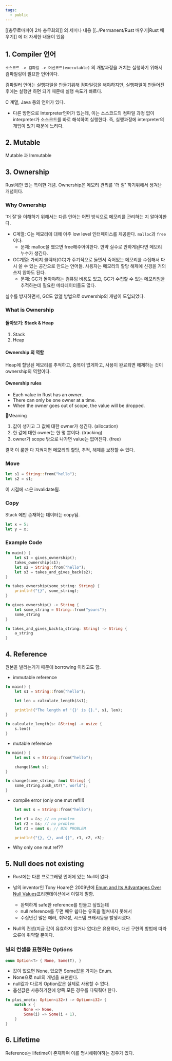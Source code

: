 ```yaml
---
tags:
  - public
---
```

[[충무로마피아 2차 충무회의]] 의 세미나 내용
[[../Permanent/Rust 배우기|Rust 배우기]] 에 더 자세한 내용이 있음


## 1. Compiler 언어

`소스코드 -> 컴파일 -> 머신코드(executable)` 의 개발과정을 거치는 실행하기 위해서 컴파일링이 필요한 언어이다.

컴파일러 언어는 실행파일을 만들기위해 컴파일링을 해야하지만, 실행파일이 만들어진 후에는 실행만 하면 되기 때문에 실행 속도가 빠르다.

C 계열, Java 등의 언어가 있다.

* 다른 방면으로 Interpreter언어가 있는데, 이는 소스코드의 컴파일 과정 없이 interpreter가 소스크드를 바로 해석하여 실행한다. 즉, 실행과정에 interpreter의 개입이 있기 때문에 느리다.

## 2. Mutable

Mutable 과 Immutable

## 3. Ownership

Rust에만 있는 특이한 개념. Ownership은 메모리 관리를 '더 잘' 하기위해서 생겨난 개념이다.

### Why Ownership

'더 잘'을 이해하기 위해서는 다른 언어는 어떤 방식으로 메모리를 관리하는 지 알아야한다.

* C계열: C는 메모리에 대해 아주 low level 인터페이스를 제공한다. `malloc`과 `free` 이다.
	* 문제: malloc을 했으면 free해주어야한다. 만약 실수로 안하게된다면 메모리 누수가 생긴다.
* GC계열: 가비지 콜렉터(GC)가 주기적으로 돌면서 죽어있는 메모리를 수집해서 다시 쓸 수 있는 공간으로 만드는 언어들. 사용자는 메모리의 할당 해제에 신경을 거의 쓰지 않아도 된다.
	* 문제: GC가 돌아야하는 컴퓨팅 비용도 있고, GC가 수집할 수 있는 메모리임을 추적하는데 필요한 메타데이터들도 많다.

실수를 방지하면서, GC도 없앨 방법으로 ownership의 개념이 도입되었다.

### What is Ownership

#### 돌아보기: Stack & Heap

1. Stack
2. Heap

#### Ownership 의 역할

Heap에 할당된 메모리를 추적하고, 중복이 없게하고, 사용이 완료되면 해제하는 것이 ownership의 역할이다.

#### Ownership rules

- Each value in Rust has an _owner_.
- There can only be one owner at a time.
- When the owner goes out of scope, the value will be dropped.

Meaning

1. 값이 생기고 그 값에 대한 owner가 생긴다. (allocation)
2. 한 값에 대한 owner는 한 명 뿐이다. (tracking)
3. owner가 scope 밖으로 나가면 value는 없어진다. (free)

결국 이 룰만 다 지켜지면 메모리의 할당, 추적, 해제를 보장할 수 있다.


### Move
```rust
let s1 = String::from("hello"); 
let s2 = s1;
```

이 시점에 `s1`은 invalidate됨.

### Copy
Stack 에만 존재하는 데이터는 copy됨.
```rust
let x = 5; 
let y = x;
```


### Example Code

```rust
fn main() {
    let s1 = gives_ownership();
    takes_ownership(s1);
    let s2 = String::from("hello");
    let s3 = takes_and_gives_back(s2);
} 

fn takes_ownership(some_string: String) {
    println!("{}", some_string);
}

fn gives_ownership() -> String {
    let some_string = String::from("yours");
    some_string
}

fn takes_and_gives_back(a_string: String) -> String {
    a_string 
}
```


## 4. Reference

원본을 빌리는거기 때문에 borrowing 이라고도 함.

* immutable reference
```rust
fn main() {
    let s1 = String::from("hello");

    let len = calculate_length(&s1);

    println!("The length of '{}' is {}.", s1, len);
}

fn calculate_length(s: &String) -> usize {
    s.len()
}
```

* mutable reference
```rust
fn main() {
    let mut s = String::from("hello");

    change(&mut s);
}

fn change(some_string: &mut String) {
    some_string.push_str(", world");
}
```

* compile error (only one mut ref!!!)
```rust
    let mut s = String::from("hello");

    let r1 = &s; // no problem
    let r2 = &s; // no problem
    let r3 = &mut s; // BIG PROBLEM

    println!("{}, {}, and {}", r1, r2, r3);
```

* Why only one mut ref??

## 5. Null does not existing

* Rust에는 다른 프로그래밍 언어에 있는 Null이 없다.
* 널의 inventor인 Tony Hoare은 2009년에 [Enum and Its Advantages Over Null Values](https://doc.rust-lang.org/book/ch06-01-defining-an-enum.html#the-option-enum-and-its-advantages-over-null-values)프리젠테이션에서 이렇게 말함.
	* 완벽하게 safe한 reference를 만들고 싶었는데
	* null reference를 두면 매우 쉽다는 유혹을 떨쳐내지 못해서
	* 수십년간 많은 에러, 취약성, 시스템 크래시등을 발생시켰다.
	
* Null의 컨셉(지금 값이 유효하지 않거나 없다)은 유용하다, 대신 구현의 방법에 따라 오류에 취약할 뿐이다.


### 널의 컨셉을 표현하는 Options

```rust
enum Option<T> { None, Some(T), }
```

* 값이 없으면 None, 있으면 Some값을 가지는 Enum.
* None으로 null의 개념을 표현한다.
* null값과 다르게 Option값은 실제로 사용할 수 없다.
* 옵션값은 사용하기전에 양쪽 모든 경우를 다뤄줘야 한다.

```rust
fn plus_one(x: Option<i32>) -> Option<i32> {
	match x {
		None => None,
		Some(i) => Some(i + 1),
	}
}
```


## 6. Lifetime

Reference는 lifetime이 존재하며 이를 명시해줘야하는 경우가 있다.

